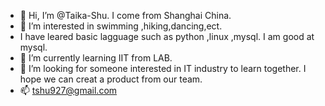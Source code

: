 - 👋 Hi, I’m @Taika-Shu. I come from Shanghai China.
- 👀 I’m interested in swimming ,hiking,dancing,ect.
-  I have leared basic lagguage such as python ,linux ,mysql. I am good at mysql.
- 🌱 I’m currently learning IIT from LAB.
- 💞️ I’m looking for someone interested in IT industry to learn together. I hope we can creat a product from our team.
- 📫 tshu927@gmail.com

<!---
Taika-Shu/Taika-Shu is a ✨ special ✨ repository because its `README.md` (this file) appears on your GitHub profile.
You can click the Preview link to take a look at your changes.
--->
